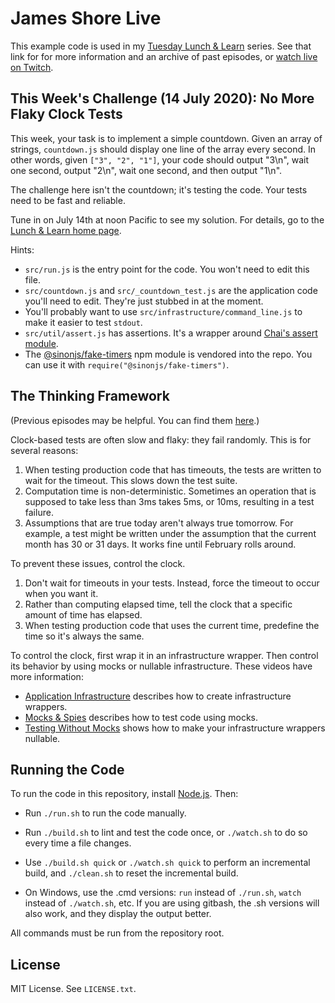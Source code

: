 James Shore Live
================

This example code is used in my [Tuesday Lunch & Learn](https://www.jamesshore.com/Blog/Lunch-and-Learn/) series. See that link for for more information and an archive of past episodes, or [watch live on Twitch](https://www.twitch.tv/jamesshorelive).


This Week's Challenge (14 July 2020): No More Flaky Clock Tests
---------------------

This week, your task is to implement a simple countdown. Given an array of strings, `countdown.js` should display one line of the array every second. In other words, given `["3", "2", "1"]`, your code should output "3\n", wait one second, output "2\n", wait one second, and then output "1\n".

The challenge here isn't the countdown; it's testing the code. Your tests need to be fast and reliable.

Tune in on July 14th at noon Pacific to see my solution. For details, go to the [Lunch & Learn home page](https://www.jamesshore.com/Blog/Lunch-and-Learn/).

Hints:

* `src/run.js` is the entry point for the code. You won't need to edit this file.
* `src/countdown.js` and `src/_countdown_test.js` are the application code you'll need to edit. They're just stubbed in at the moment.
* You'll probably want to use `src/infrastructure/command_line.js` to make it easier to test `stdout`.
* `src/util/assert.js` has assertions. It's a wrapper around [Chai's assert module](https://www.chaijs.com/api/assert/).
* The [@sinonjs/fake-timers](https://github.com/sinonjs/fake-timers) npm module is vendored into the repo. You can use it with `require("@sinonjs/fake-timers")`.


The Thinking Framework
----------------------

(Previous episodes may be helpful. You can find them [here](https://www.jamesshore.com/Blog/Lunch-and-Learn/).)

Clock-based tests are often slow and flaky: they fail randomly. This is for several reasons:

1. When testing production code that has timeouts, the tests are written to wait for the timeout. This slows down the test suite.
2. Computation time is non-deterministic. Sometimes an operation that is supposed to take less than 3ms takes 5ms, or 10ms, resulting in a test failure.
3. Assumptions that are true today aren't always true tomorrow. For example, a test might be written under the assumption that the current month has 30 or 31 days. It works fine until February rolls around.

To prevent these issues, control the clock.

1. Don't wait for timeouts in your tests. Instead, force the timeout to occur when you want it.
2. Rather than computing elapsed time, tell the clock that a specific amount of time has elapsed.
3. When testing production code that uses the current time, predefine the time so it's always the same.

To control the clock, first wrap it in an infrastructure wrapper. Then control its behavior by using mocks or nullable infrastructure. These videos have more information:

* [Application Infrastructure](https://www.jamesshore.com/Blog/Lunch-and-Learn/Application-Infrastructure.html) describes how to create infrastructure wrappers.
* [Mocks & Spies](https://www.jamesshore.com/Blog/Lunch-and-Learn/Mocks-and-Spies.html) describes how to test code using mocks.
* [Testing Without Mocks](https://www.jamesshore.com/Blog/Lunch-and-Learn/Testing-Without-Mocks.html) shows how to make your infrastructure wrappers nullable.


Running the Code
----------------

To run the code in this repository, install [Node.js](http://nodejs.org). Then:

* Run `./run.sh` to run the code manually.

* Run `./build.sh` to lint and test the code once, or `./watch.sh` to do so every time a file changes.

* Use `./build.sh quick` or `./watch.sh quick` to perform an incremental build, and `./clean.sh` to reset the incremental build.

* On Windows, use the .cmd versions: `run` instead of `./run.sh`, `watch` instead of `./watch.sh`, etc. If you are using gitbash, the .sh versions will also work, and they display the output better.

All commands must be run from the repository root.


License
-------

MIT License. See `LICENSE.txt`.